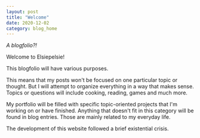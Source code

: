 ```yaml
---
layout: post
title: "Welcome"
date: 2020-12-02
category: blog_home
---
```


*A blogfolio?!*

Welcome to Elsiepelsie!

This blogfolio will have various purposes.

 This means that my posts won't be focused on one particular topic or thought. But I will attempt to organize everything in a way that makes sense. Topics or questions will include cooking, reading, games and much more. 

My portfolio will be filled with specific topic-oriented projects that I'm working on or have finished. Anything that doesn't fit in this category will be found in blog entries. Those are mainly related to my everyday life.

The development of this website followed a brief existential crisis.